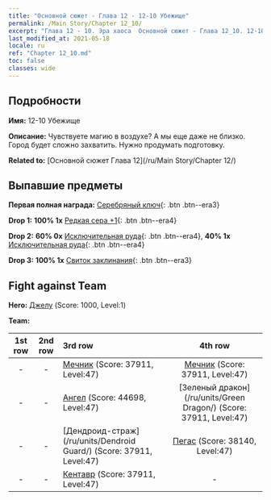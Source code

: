 ```yaml
---
title: "Основной сюжет - Глава 12 - 12-10 Убежище"
permalink: /Main Story/Chapter 12_10/
excerpt: "Глава 12 - 10. Эра хаоса  Основной сюжет - Глава 12_10. 12-10 Убежище"
last_modified_at: 2021-05-18
locale: ru
ref: "Chapter 12_10.md"
toc: false
classes: wide
---
```


## Подробности

 **Имя:** 12-10 Убежище

 **Описание:** Чувствуете магию в воздухе? А мы еще даже не близко. Город будет сложно захватить. Нужно продумать подготовку.

 **Related to:** [Основной сюжет Глава 12](/ru/Main Story/Chapter 12/)

## Выпавшие предметы

 **Первая полная награда:** [Серебряный ключ](/ItemsRU/con_693/){: .btn .btn--era3}

 **Drop 1:** **100% 1x** [Редкая сера +1](/ItemsRU/mat_43/){: .btn .btn--era4}

 **Drop 2:** **60% 0x** [Исключительная руда](/ItemsRU/mat_33/){: .btn .btn--era4}, **40% 1x** [Исключительная руда](/ItemsRU/mat_33/){: .btn .btn--era4}

 **Drop 3:** **100% 1x** [Свиток заклинания](/ItemsRU/con_694/){: .btn .btn--era3}


## Fight against Team
 **Hero:** [Джелу](/ru/heroes/Gelu/) (Score: 1000, Level:1)

 **Team:**


  | 1st row | 2nd row | 3rd row | 4th row |
  |:----:|:----:|:----|:----:|
  | - | - | [Мечник](/ru/units/Swordsman/) (Score: 37911, Level:47)  | [Мечник](/ru/units/Swordsman/) (Score: 37911, Level:47)  |
  | - | - | [Ангел](/ru/units/Angel/) (Score: 44698, Level:47)  | [Зеленый дракон](/ru/units/Green Dragon/) (Score: 37911, Level:47)  |
  | - | - | [Дендроид-страж](/ru/units/Dendroid Guard/) (Score: 37911, Level:47)  | [Пегас](/ru/units/Pegasus/) (Score: 38140, Level:47)  |
  | - | - | [Кентавр](/ru/units/Centaur/) (Score: 37911, Level:47)  | - |


